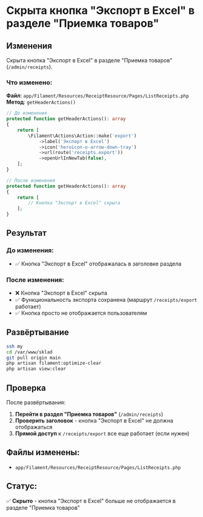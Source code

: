 # Скрыта кнопка "Экспорт в Excel" в разделе "Приемка товаров"

## Изменения

Скрыта кнопка "Экспорт в Excel" в разделе "Приемка товаров" (`/admin/receipts`).

### Что изменено:

**Файл**: `app/Filament/Resources/ReceiptResource/Pages/ListReceipts.php`
**Метод**: `getHeaderActions()`

```php
// До изменения
protected function getHeaderActions(): array
{
    return [
        \Filament\Actions\Action::make('export')
            ->label('Экспорт в Excel')
            ->icon('heroicon-o-arrow-down-tray')
            ->url(route('receipts.export'))
            ->openUrlInNewTab(false),
    ];
}

// После изменения
protected function getHeaderActions(): array
{
    return [
        // Кнопка "Экспорт в Excel" скрыта
    ];
}
```

## Результат

### До изменения:
- ✅ Кнопка "Экспорт в Excel" отображалась в заголовке раздела

### После изменения:
- ❌ Кнопка "Экспорт в Excel" скрыта
- ✅ Функциональность экспорта сохранена (маршрут `/receipts/export` работает)
- ✅ Кнопка просто не отображается пользователям

## Развёртывание

```bash
ssh my
cd /var/www/sklad
git pull origin main
php artisan filament:optimize-clear
php artisan view:clear
```

## Проверка

После развёртывания:

1. **Перейти в раздел "Приемка товаров"** (`/admin/receipts`)
2. **Проверить заголовок** - кнопка "Экспорт в Excel" не должна отображаться
3. **Прямой доступ** к `/receipts/export` все еще работает (если нужен)

## Файлы изменены:
- `app/Filament/Resources/ReceiptResource/Pages/ListReceipts.php`

## Статус:
✅ **Скрыто** - кнопка "Экспорт в Excel" больше не отображается в разделе "Приемка товаров"
